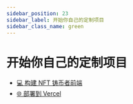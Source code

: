 ```yaml
---
sidebar_position: 23
sidebar_label: 开始你自己的定制项目
sidebar_class_name: green
---
```



# 开始你自己的定制项目

- [💻 构建 NFT 铸币者前端](./build-an-nft-minter-front-end/README.md)
- [🌐 部署到 Vercel](./deploy-to-vercel/README.md)
